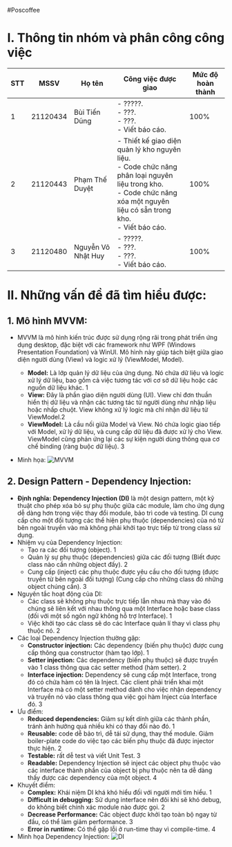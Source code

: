 #Poscoffee
# I. Thông tin nhóm và phân công công việc
|STT|MSSV|Họ tên|Công việc được giao|Mức độ hoàn thành|
|---|-----|---------|---------------|-----|
|1|21120434|Bùi Tiến Dũng|- ?????.<br>- ???. <br>- ???.<br>- Viết báo cáo.|100%|
|2|21120443|Phạm Thế Duyệt|- Thiết kế giao diện quản lý kho nguyên liệu.<br>- Code chức năng phân loại nguyên liệu trong kho. <br>- Code chức năng xóa một nguyên liệu có sẵn trong kho.<br>- Viết báo cáo.|100%|
|3|21120480|Nguyễn Võ Nhật Huy|- ?????.<br>- ???. <br>- ???.<br>- Viết báo cáo.|100%|

# II. Những vấn đề đã tìm hiểu được:
## 1. Mô hình MVVM:
* MVVM là mô hình kiến trúc được sử dụng rộng rãi trong phát triển ứng dụng desktop, đặc biệt với các framework như WPF (Windows Presentation Foundation) và WinUI. Mô hình này giúp tách biệt giữa giao diện người dùng (View) và logic xử lý (ViewModel, Model).
  + **Model:** Là lớp quản lý dữ liệu của ứng dụng. Nó chứa dữ liệu và logic xử lý dữ liệu, bao gồm cả việc tương tác với cơ sở dữ liệu hoặc các nguồn dữ liệu khác. 1
  + **View:** Đây là phần giao diện người dùng (UI). View chỉ đơn thuần hiển thị dữ liệu và nhận các tương tác từ người dùng như nhập liệu hoặc nhấp chuột. View không xử lý logic mà chỉ nhận dữ liệu từ ViewModel.2
  + **ViewModel:** Là cầu nối giữa Model và View. Nó chứa logic giao tiếp với Model, xử lý dữ liệu, và cung cấp dữ liệu đã được xử lý cho View. ViewModel cũng phản ứng lại các sự kiện người dùng thông qua cơ chế binding (ràng buộc dữ liệu). 3

* Minh họa:
![MVVM](https://i.stack.imgur.com/vTZzA.png)

## 2. Design Pattern - Dependency Injection:
* **Định nghĩa:** **Dependency Injection (DI)** là một design pattern, một kỹ thuật cho phép xóa bỏ sự phụ thuộc giữa các module, làm cho ứng dụng dễ dàng hơn trong việc thay đổi module, bảo trì code và testing. DI cung cấp cho một đối tượng các thể hiện phụ thuộc (dependencies) của nó từ bên ngoài truyền vào mà không phải khởi tạo trực tiếp từ trong class sử dụng.
* Nhiệm vụ của Dependency Injection:
  + Tạo ra các đối tượng (object). 1
  + Quản lý sự phụ thuộc (dependencies) giữa các đối tượng (Biết được class nào cần những object đấy). 2
  + Cung cấp (inject) các phụ thuộc được yêu cầu cho đối tượng (được truyền từ bên ngoài đối tượng) (Cung cấp cho những class đó những object chúng cần). 3
* Nguyên tắc hoạt động của DI:
  + Các class sẽ không phụ thuộc trực tiếp lẫn nhau mà thay vào đó chúng sẽ liên kết với nhau thông qua một Interface hoặc base class (đối với một số ngôn ngữ không hỗ trợ Interface). 1
  + Việc khởi tạo các class sẽ do các Interface quản lí thay vì class phụ thuộc nó. 2
* Các loại Dependency Injection thường gặp:
  + **Constructor injection:** Các dependency (biến phụ thuộc) được cung cấp thông qua constructor (hàm tạo lớp). 1
  + **Setter injection:** Các dependency (biến phụ thuộc) sẽ được truyền vào 1 class thông qua các setter method (hàm setter). 2
  + **Interface injection:** Dependency sẽ cung cấp một Interface, trong đó có chứa hàm có tên là Inject.  Các client phải triển khai một Interface mà có một setter method dành cho việc nhận dependency và truyền nó vào class thông qua việc gọi hàm Inject của Interface đó. 3
* Ưu điểm:
  + **Reduced dependencies:** Giảm sự kết dính giữa các thành phần, tránh ảnh hưởng quá nhiều khi có thay đổi nào đó. 1 
  + **Reusable:** code dễ bảo trì, dễ tái sử dụng, thay thế module. Giảm boiler-plate code do việc tạo các biến phụ thuộc đã được injector thực hiện. 2
  + **Testable:** rất dễ test và viết Unit Test. 3
  + **Readable:** Dependency Injection sẽ inject các object phụ thuộc vào các interface thành phần của object bị phụ thuộc nên ta dễ dàng thấy được các dependency của một object. 4
* Khuyết điểm:
  + **Complex:** Khái niệm DI khá khó hiểu đối với người mới tìm hiểu. 1
  + **Difficult in debugging:** Sử dụng interface nên đôi khi sẽ khó debug, do không biết chính xác module nào được gọi. 2 
  + **Decrease Performance:** Các object được khởi tạo toàn bộ ngay từ đầu, có thể làm giảm performance. 3
  + **Error in runtime:** Có thể gặp lỗi ở run-time thay vì compile-time. 4
* Minh họa Dependency Injection:
![DI](https://i.stack.imgur.com/vTZzA.png)


